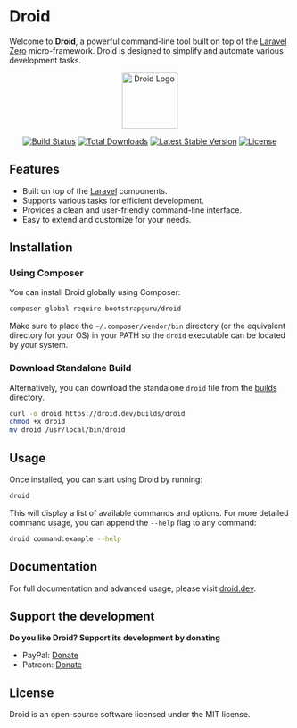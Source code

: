 # Droid

Welcome to **Droid**, a powerful command-line tool built on top of the [Laravel Zero](https://laravel-zero.com/) micro-framework. Droid is designed to simplify and automate various development tasks.

<p align="center">
    <img title="Droid Logo" height="100" src="path_to_droid_logo" alt="Droid Logo" />
</p>

<p align="center">
  <a href="https://github.com/bootstrapguru/droid/actions"><img src="https://github.com/bootstrapguru/droid/actions/workflows/tests.yml/badge.svg" alt="Build Status" /></a>
  <a href="https://packagist.org/packages/bootstrapguru/droid"><img src="https://img.shields.io/packagist/dt/bootstrapguru/droid.svg" alt="Total Downloads" /></a>
  <a href="https://packagist.org/packages/bootstrapguru/droid"><img src="https://img.shields.io/packagist/v/bootstrapguru/droid.svg?label=stable" alt="Latest Stable Version" /></a>
  <a href="https://packagist.org/packages/bootstrapguru/droid"><img src="https://img.shields.io/packagist/l/bootstrapguru/droid.svg" alt="License" /></a>
</p>

## Features

- Built on top of the [Laravel](https://laravel.com) components.
- Supports various tasks for efficient development.
- Provides a clean and user-friendly command-line interface.
- Easy to extend and customize for your needs.

## Installation

### Using Composer

You can install Droid globally using Composer:

```bash
composer global require bootstrapguru/droid
```

Make sure to place the `~/.composer/vendor/bin` directory (or the equivalent directory for your OS) in your PATH so the `droid` executable can be located by your system.

### Download Standalone Build

Alternatively, you can download the standalone `droid` file from the [builds](builds) directory.

```bash
curl -o droid https://droid.dev/builds/droid
chmod +x droid
mv droid /usr/local/bin/droid
```

## Usage

Once installed, you can start using Droid by running:

```bash
droid
```

This will display a list of available commands and options. For more detailed command usage, you can append the `--help` flag to any command:

```bash
droid command:example --help
```

## Documentation

For full documentation and advanced usage, please visit [droid.dev](https://droid.dev/).

## Support the development

**Do you like Droid? Support its development by donating**

- PayPal: [Donate](https://www.paypal.com/cgi-bin/webscr?cmd=_s-xclick&hosted_button_id=66BYDWAT92N6L)
- Patreon: [Donate](https://www.patreon.com/droid)

## License

Droid is an open-source software licensed under the MIT license.
